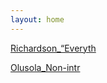 ```yaml
---
layout: home
---
```



[Richardson_“Everyth](Richardson_“Everyth)

[Olusola_Non-intr](Olusola_Non-intr)

